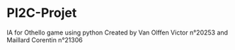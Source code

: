 # PI2C-Projet
IA for Othello game using python Created by Van Olffen Victor n°20253 and Maillard Corentin n°21306